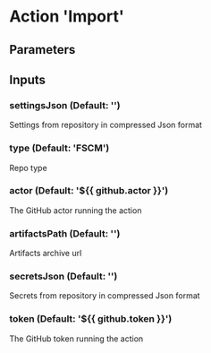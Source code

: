 # Action 'Import' 
## Parameters 
## Inputs 
### settingsJson (Default: '') 
 Settings from repository in compressed Json format 

### type (Default: 'FSCM') 
 Repo type 

### actor (Default: '${{ github.actor }}') 
 The GitHub actor running the action 

### artifactsPath (Default: '') 
 Artifacts archive url 

### secretsJson (Default: '') 
 Secrets from repository in compressed Json format 

### token (Default: '${{ github.token }}') 
 The GitHub token running the action 


